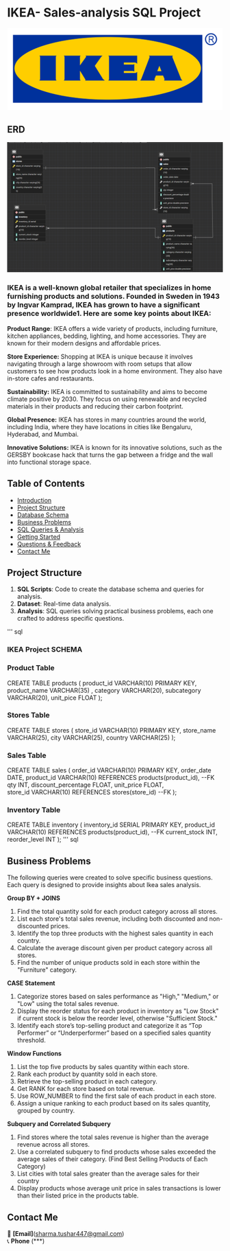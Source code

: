 # IKEA- Sales-analysis SQL Project
![Project Image Placeholder](https://github.com/Tusharpsharma/IKEA---Sales-analysis-using-Postgresql/blob/main/Ikea-logo.png)


## ERD
![Project Image Placeholder](https://github.com/Tusharpsharma/IKEA---Sales-analysis-using-Postgresql/blob/main/ERD%20Diagram.png)


### IKEA is a well-known global retailer that specializes in home furnishing products and solutions. Founded in Sweden in 1943 by Ingvar Kamprad, IKEA has grown to have a significant presence worldwide1. Here are some key points about IKEA:

**Product Range**: IKEA offers a wide variety of products, including furniture, kitchen appliances, bedding, lighting, and home accessories. They are known for their modern designs and affordable prices.

**Store Experience:** Shopping at IKEA is unique because it involves navigating through a large showroom with room setups that allow customers to see how products look in a home environment. They also have in-store cafes and restaurants.

**Sustainability:** IKEA is committed to sustainability and aims to become climate positive by 2030. They focus on using renewable and recycled materials in their products and reducing their carbon footprint.

**Global Presence:** IKEA has stores in many countries around the world, including India, where they have locations in cities like Bengaluru, Hyderabad, and Mumbai.

**Innovative Solutions:** IKEA is known for its innovative solutions, such as the GERSBY bookcase hack that turns the gap between a fridge and the wall into functional storage space.


## Table of Contents
- [Introduction](#introduction)
- [Project Structure](#ERD)
- [Database Schema](#database-schema)
- [Business Problems](#business-problems)
- [SQL Queries & Analysis](#sql-queries--analysis)
- [Getting Started](#getting-started)
- [Questions & Feedback](#questions--feedback)
- [Contact Me](#contact-me)

## Project Structure

1. **SQL Scripts**: Code to create the database schema and queries for analysis.
2. **Dataset**: Real-time data analysis.
3. **Analysis**: SQL queries solving practical business problems, each one crafted to address specific questions.

''' sql
### IKEA Project SCHEMA

### Product Table
CREATE TABLE products
(
	product_id VARCHAR(10) PRIMARY KEY,	
	product_name VARCHAR(35) ,
	category	VARCHAR(20),
	subcategory	VARCHAR(20),
	unit_pice FLOAT
);

### Stores Table

CREATE TABLE stores
(
	store_id	VARCHAR(10) PRIMARY KEY,
	store_name	VARCHAR(25),
	city	VARCHAR(25),
	country VARCHAR(25)
);

### Sales Table

CREATE TABLE sales
(
	order_id 	VARCHAR(10) PRIMARY KEY,
	order_date	DATE,
	product_id	VARCHAR(10) REFERENCES products(product_id), --FK
	qty	INT,
	discount_percentage	FLOAT,
	unit_price FLOAT,	
	store_id VARCHAR(10) REFERENCES stores(store_id) --FK
);


### Inventory Table
CREATE TABLE inventory
(
	inventory_id SERIAL PRIMARY KEY,
	product_id	VARCHAR(10) REFERENCES products(product_id), --FK
	current_stock 	INT,
	reorder_level INT
);
''' sql

## Business Problems

The following queries were created to solve specific business questions. Each query is designed to provide insights  about Ikea sales analysis.

**Group BY + JOINS**
1.	Find the total quantity sold for each product category across all stores.
2.	List each store's total sales revenue, including both discounted and non-discounted prices.
3.	Identify the top three products with the highest sales quantity in each country.
4.	Calculate the average discount given per product category across all stores.
5.	Find the number of unique products sold in each store within the "Furniture" category.

**CASE Statement**
1.	Categorize stores based on sales performance as "High," "Medium," or "Low" using the total sales revenue.
2.	Display the reorder status for each product in inventory as "Low Stock" if current stock is below the reorder level, otherwise "Sufficient Stock."
3.	Identify each store’s top-selling product and categorize it as “Top Performer” or “Underperformer” based on a specified sales quantity threshold.

**Window Functions**
1.	List the top five products by sales quantity within each store.
2.	Rank each product by quantity sold in each store.
3.	Retrieve the top-selling product in each category.
4.	Get RANK for each store based on total revenue.
5.	Use ROW_NUMBER to find the first sale of each product in each store.
6.	Assign a unique ranking to each product based on its sales quantity, grouped by country.

**Subquery and Correlated Subquery**
1.	Find stores where the total sales revenue is higher than the average revenue across all stores.
2.	Use a correlated subquery to find products whose sales exceeded the average sales of their category. (Find Best Selling Products of Each Category)
3.	List cities with total sales greater than the average sales for their country
4.	Display products whose average unit price in sales transactions is lower than their listed price in the products table.

## Contact Me

  
📧 **[Email]**(sharma.tushar447@gmail.com)  
📞 **Phone** (***)





